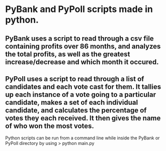 # PyBank and PyPoll scripts made in python.

## PyBank uses a script to read through a csv file containing profits over 86 months, and analyzes the total profits, as well as the greatest increase/decrease and which month it occured.

## PyPoll uses a script to read through a list of candidates and each vote cast for them. It tallies up each instance of a vote going to a particular candidate, makes a set of each individual candidate, and calculates the percentage of votes they each received. It then gives the name of who won the most votes.


Python scripts can be run from a command line while inside the PyBank or PyPoll directory by using > python main.py
